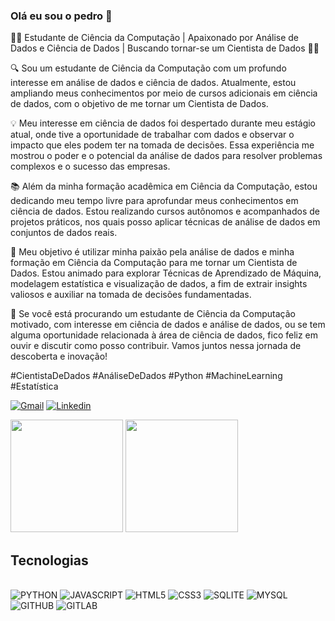 ### Olá eu sou o pedro 👋 

👨‍💻 Estudante de Ciência da Computação | Apaixonado por Análise de Dados e Ciência de Dados | Buscando tornar-se um Cientista de Dados 👨‍🔬

🔍 Sou um estudante de Ciência da Computação com um profundo interesse em análise de dados e ciência de dados. Atualmente, estou ampliando meus conhecimentos por meio de cursos adicionais em ciência de dados, com o objetivo de me tornar um Cientista de Dados.

💡 Meu interesse em ciência de dados foi despertado durante meu estágio atual, onde tive a oportunidade de trabalhar com dados e observar o impacto que eles podem ter na tomada de decisões. Essa experiência me mostrou o poder e o potencial da análise de dados para resolver problemas complexos e o sucesso das empresas.

📚 Além da minha formação acadêmica em Ciência da Computação, estou dedicando meu tempo livre para aprofundar meus conhecimentos em ciência de dados. Estou realizando cursos autônomos e acompanhados de projetos práticos, nos quais posso aplicar técnicas de análise de dados em conjuntos de dados reais.

🌟 Meu objetivo é utilizar minha paixão pela análise de dados e minha formação em Ciência da Computação para me tornar um Cientista de Dados. Estou animado para explorar Técnicas de Aprendizado de Máquina, modelagem estatística e visualização de dados, a fim de extrair insights valiosos e auxiliar na tomada de decisões fundamentadas.

🔗 Se você está procurando um estudante de Ciência da Computação motivado, com interesse em ciência de dados e análise de dados, ou se tem alguma oportunidade relacionada à área de ciência de dados, fico feliz em ouvir e discutir como posso contribuir. Vamos juntos nessa jornada de descoberta e inovação!

#CientistaDeDados #AnáliseDeDados #Python #MachineLearning #Estatística


[![Gmail](https://img.shields.io/badge/Gmail-D14836?style=for-the-badge&logo=gmail&logoColor=white)](mailto:pedro0123passos@gmail.com)
[![Linkedin](https://img.shields.io/badge/LinkedIn-0077B5?style=for-the-badge&logo=linkedin&logoColor=white)](https://www.linkedin.com/in/pedro-henrique-desenvolvedor-software/)

<div>
<img height="180em" src="https://github-readme-stats.vercel.app/api?username=pedrontx&show_icons=true&theme=dracula&include_all_commits-true&count_private-true"/>
<img height="180em" src="https://github-readme-stats.vercel.app/api/top-langs/?username=pedrontx&layout=compact&langs_count-16&theme=dracula"/>  
</div>



## Tecnologias 

<div style="display: inline_block"><br>
<img aline="center" alt="PYTHON" src="https://img.shields.io/badge/Python-14354C?style=for-the-badge&logo=python&logoColor=white">
<img aline="center" alt="JAVASCRIPT" src="https://img.shields.io/badge/JavaScript-F7DF1E?style=for-the-badge&logo=javascript&logoColor=black">
<img aline="center" alt="HTML5" src="https://img.shields.io/badge/HTML5-E34F26?style=for-the-badge&logo=html5&logoColor=white">
<img aline="center" alt="CSS3" src="https://img.shields.io/badge/CSS3-1572B6?style=for-the-badge&logo=css3&logoColor=white">
<img aline="center" alt="SQLITE" src="https://img.shields.io/badge/SQLite-07405E?style=for-the-badge&logo=sqlite&logoColor=white">
<img aline="center" alt="MYSQL" src="https://img.shields.io/badge/MySQL-00000F?style=for-the-badge&logo=mysql&logoColor=white">
<img aline="center" alt="GITHUB" src="https://img.shields.io/badge/GitHub-100000?style=for-the-badge&logo=github&logoColor=white">
<img aline="center" alt="GITLAB" src="https://img.shields.io/badge/GitLab-330F63?style=for-the-badge&logo=gitlab&logoColor=white">

  
</div><br>




